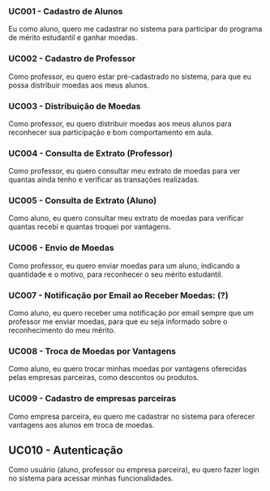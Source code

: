 ### UC001 - Cadastro de Alunos
Eu como aluno, quero me cadastrar no sistema para participar do programa de mérito estudantil e ganhar moedas. 

### UC002 - Cadastro de Professor
Como professor, eu quero estar pré-cadastrado no sistema, para que eu possa distribuir moedas aos meus alunos.

### UC003 - Distribuição de Moedas
Como professor, eu quero distribuir moedas aos meus alunos para reconhecer sua participação e bom comportamento em aula.

### UC004 - Consulta de Extrato (Professor)
Como professor, eu quero consultar meu extrato de moedas para ver quantas ainda tenho e verificar as transações realizadas.

### UC005 - Consulta de Extrato (Aluno)
Como aluno, eu quero consultar meu extrato de moedas para verificar quantas recebi e quantas troquei por vantagens.

### UC006 - Envio de Moedas 
Como professor, eu quero enviar moedas para um aluno, indicando a quantidade e o motivo, para reconhecer o seu mérito estudantil.

### UC007 - Notificação por Email ao Receber Moedas: (?)
Como aluno, eu quero receber uma notificação por email sempre que um professor me enviar moedas, para que eu seja informado sobre o reconhecimento do meu mérito.

### UC008 - Troca de Moedas por Vantagens
Como aluno, eu quero trocar minhas moedas por vantagens oferecidas pelas empresas parceiras, como descontos ou produtos.

### UC009 - Cadastro de empresas parceiras
Como empresa parceira, eu quero me cadastrar no sistema para oferecer vantagens aos alunos em troca de moedas.

## UC010 - Autenticação
Como usuário (aluno, professor ou empresa parceira), eu quero fazer login no sistema para acessar minhas funcionalidades.


